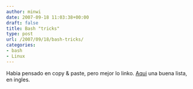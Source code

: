 ```yaml
---
author: minwi
date: 2007-09-18 11:03:38+00:00
draft: false
title: Bash "tricks"
type: post
url: /2007/09/18/bash-tricks/
categories:
- bash
- Linux
---
```


Habia pensado en copy & paste, pero mejor lo linko.
[Aqui](http://blog.webhosting.uk.com/2007/04/08/using-bash-shell-shortcuts/) una buena lista, en ingles.
